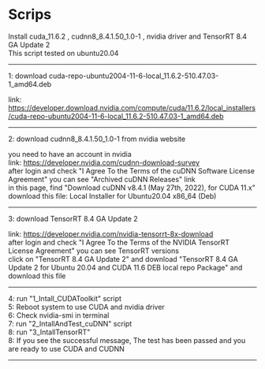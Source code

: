 # Scrips

Install cuda_11.6.2 , cudnn8_8.4.1.50_1.0-1 , nvidia driver and TensorRT 8.4 GA Update 2  
This script tested on ubuntu20.04  

--------------------
1: download cuda-repo-ubuntu2004-11-6-local_11.6.2-510.47.03-1_amd64.deb  

link: https://developer.download.nvidia.com/compute/cuda/11.6.2/local_installers/cuda-repo-ubuntu2004-11-6-local_11.6.2-510.47.03-1_amd64.deb  

--------------------
2: download cudnn8_8.4.1.50_1.0-1 from nvidia website  

you need to have an account in nvidia  
link: https://developer.nvidia.com/cudnn-download-survey  
after login and check "I Agree To the Terms of the cuDNN Software License Agreement" you can see "Archived cuDNN Releases" link  
in this page, find "Download cuDNN v8.4.1 (May 27th, 2022), for CUDA 11.x"  
download this file: Local Installer for Ubuntu20.04 x86_64 (Deb)  

--------------------
3: download TensorRT 8.4 GA Update 2  

link: https://developer.nvidia.com/nvidia-tensorrt-8x-download  
after login and check "I Agree To the Terms of the NVIDIA TensorRT License Agreement" you can see TensorRT versions  
click on "TensorRT 8.4 GA Update 2" and download "TensorRT 8.4 GA Update 2 for Ubuntu 20.04 and CUDA 11.6 DEB local repo Package" and download this file  

--------------------

4: run "1_Intall_CUDAToolkit" script  
5: Reboot system to use CUDA and nvidia driver  
6: Check nvidia-smi in terminal  
7: run "2_IntallAndTest_cuDNN" script  
8: run "3_IntallTensorRT"  
8: If you see the successful message, The test has been passed and you are ready to use CUDA and CUDNN  

--------------------
